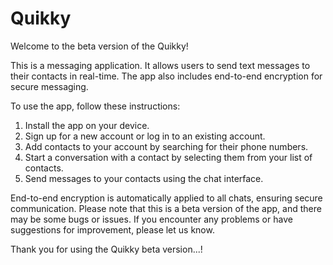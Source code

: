 # Quikky
Welcome to the beta version of the Quikky!

This is a messaging application. It allows users to send text messages to their contacts in real-time. The app also includes end-to-end encryption for secure messaging.

To use the app, follow these instructions:

1. Install the app on your device.
2. Sign up for a new account or log in to an existing account.
3. Add contacts to your account by searching for their phone numbers.
4. Start a conversation with a contact by selecting them from your list of contacts.
5. Send messages to your contacts using the chat interface.

End-to-end encryption is automatically applied to all chats, ensuring secure communication.
Please note that this is a beta version of the app, and there may be some bugs or issues. If you encounter any problems or have suggestions for improvement, please let us know.

Thank you for using the Quikky beta version...!
